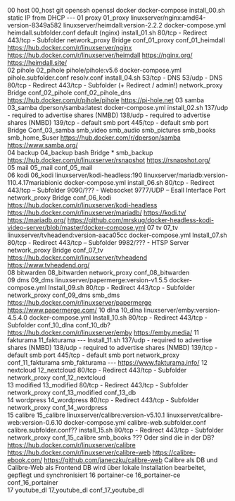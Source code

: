 00	host	00_host	git openssh openssl docker docker-compose	install_00.sh		static IP from DHCP			---	
01	proxy	01_proxy	linuxserver/nginx:amd64-version-8349a582 linuxserver/heimdall:version-2.2.2	docker-compose.yml heimdall.subfolder.conf default (nginx) install_01.sh	80/tcp - Redirect 443/tcp - Subfolder	network_proxy Bridge	conf_01_proxy conf_01_heimdall	https://hub.docker.com/r/linuxserver/nginx https://hub.docker.com/r/linuxserver/heimdall	https://nginx.org/ https://heimdall.site/	
02	pihole	02_pihole	pihole/pihole:v5.6	docker-compose.yml pihole.subfolder.conf resolv.conf install_04.sh	53/tcp - DNS 53/udp - DNS 80/tcp - Redirect 443/tcp - Subfolder (+ Redirect / admin!)	network_proxy Bridge	conf_02_pihole conf_02_pihole_dns	https://hub.docker.com/r/pihole/pihole	https://pi-hole.net	
03	samba	03_samba	dperson/samba:latest	docker-compose.yml install_02.sh	137/udp - required to advertise shares (NMBD) 138/udp - required to advertise shares (NMBD) 139/tcp  - default smb port 445/tcp  - default smb port	Bridge	Conf_03_samba smb_video smb_audio smb_pictures smb_books smb_home_$user	https://hub.docker.com/r/dperson/samba	https://www.samba.org/	
04	backup	04_backup			bash	Bridge	* smb_backup	https://hub.docker.com/r/linuxserver/rsnapshot	https://rsnapshot.org/	
05	mail	05_mail					conf_05_mail			
06	kodi	06_kodi	linuxserver/kodi-headless:190 Iinuxserver/mariadb:version-110.4.17mariabionic	docker-compose.yml install_06.sh 	80/tcp - Redirect 443/tcp – Subfolder 9090/??? - Websocket 9777/UDP – Esall Interface Port	network_proxy Bridge	conf_06_kodi	https://hub.docker.com/r/linuxserver/kodi-headless https://hub.docker.com/r/linuxserver/mariadb/	https://kodi.tv/ https://mariadb.org/	https://github.com/mrskug/docker-headless-kodi-video-server/blob/master/docker-compose.yml
07	tv	07_tv	linuxserver/tvheadend:version-aaca05cc	docker-compose.yml Install_07.sh 	80/tcp - Redirect 443/tcp – Subfolder 9982/??? - HTSP Server	network_proxy Bridge	conf_07_tv	https://hub.docker.com/r/linuxserver/tvheadend	https://www.tvheadend.org/	
08	bitwarden	08_bitwarden				network_proxy	conf_08_bitwarden			
09	dms	09_dms	linuxserver/papermerge:version-v1.5.5	docker-compose.yml Install_09.sh 	80/tcp - Redirect 443/tcp - Subfolder	network_proxy	conf_09_dms smb_dms	https://hub.docker.com/r/linuxserver/papermerge	https://www.papermerge.com/	
10	dlna	10_dlna	linuxserver/emby:version-4.5.4.0	docker-compose.yml Install_10.sh 	80/tcp - Redirect 443/tcp - Subfolder		conf_10_dlna conf_10_db?	https://hub.docker.com/r/linuxserver/emby	https://emby.media/	
11	fakturama	11_fakturama	---	Install_11.sh	137/udp - required to advertise shares (NMBD) 138/udp - required to advertise shares (NMBD) 139/tcp  - default smb port 445/tcp  - default smb port	network_proxy	conf_11_fakturama smb_fakturama	---	https://www.fakturama.info/	
12	nextcloud	12_nextcloud			80/tcp - Redirect 443/tcp - Subfolder	network_proxy	conf_12_nextcloud			
13	modified	13_modified			80/tcp - Redirect 443/tcp - Subfolder	network_proxy	conf_13_modified conf_13_db			
14	wordpress	14_wordpress			80/tcp - Redirect 443/tcp - Subfolder	network_proxy	conf_14_wordpress			
15	calibre	15_calibre	linuxserver/calibre:version-v5.10.1 linuxserver/calibre-web:version-0.6.10	docker-compose.yml calibre-web.subfolder.conf calibre.subfolder.conf?? install_15.sh	80/tcp - Redirect 443/tcp - Subfolder	network_proxy	conf_15_calibre smb_books ??? Oder sind die in der DB?	https://hub.docker.com/r/linuxserver/calibre https://hub.docker.com/r/linuxserver/calibre-web	https://calibre-ebook.com/  https://github.com/janeczku/calibre-web	Calibre als DB und Calibre-Web als Frontend DB wird über lokale Installation bearbeitet, gepflegt und synchronisiert
16	portainer-ce	16_portainer-ce					conf_16_portainer			
17	youtube_dl	17_youtube_dl					conf_17_youtube_dl			
